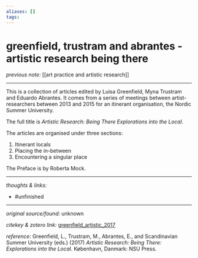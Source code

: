 ```yaml
---
aliases: []
tags:
---
```


# greenfield, trustram and abrantes - artistic research being there

_previous note:_ [[art practice and artistic research]]

---

This is a collection of articles edited by Luisa Greenfield, Myna Trustram and Eduardo Abrantes. It comes from a series of meetings between artist-researchers between 2013 and 2015 for an itinerant organisation, the Nordic Summer University.

The full title is _Artistic Research: Being There Explorations into the Local_.

The articles are organised under three sections: 

1. Itinerant locals
2. Placing the in-between
3. Encountering a singular place

The Preface is by Roberta Mock.


---

_thoughts & links:_



- #unfinished 

---

_original source/found:_ unknown

_citekey & zotero link:_ [greenfield_artistic_2017](zotero://select/items/1_GMEQHQS4)

_reference:_ Greenfield, L., Trustram, M., Abrantes, E., and Scandinavian Summer University (eds.) (2017) _Artistic Research: Being There: Explorations into the Local_. København, Danmark: NSU Press.


